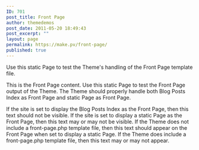 ```yaml
---
ID: 701
post_title: Front Page
author: themedemos
post_date: 2011-05-20 18:49:43
post_excerpt: ""
layout: page
permalink: https://make.pv/front-page/
published: true
---
```

Use this static Page to test the Theme's handling of the Front Page template file.

This is the Front Page content. Use this static Page to test the Front Page output of the Theme. The Theme should properly handle both Blog Posts Index as Front Page and static Page as Front Page.

If the site is set to display the Blog Posts Index as the Front Page, then this text should not be visible. If the site is set to display a static Page as the Front Page, then this text may or may not be visible. If the Theme does not include a front-page.php template file, then this text should appear on the Front Page when set to display a static Page. If the Theme does include a front-page.php template file, then this text may or may not appear.